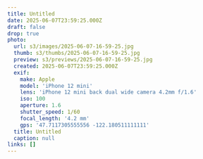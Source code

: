 ```yaml
---
title: Untitled
date: 2025-06-07T23:59:25.000Z
draft: false
drop: true
photo:
  url: s3/images/2025-06-07-16-59-25.jpg
  thumb: s3/thumbs/2025-06-07-16-59-25.jpg
  preview: s3/previews/2025-06-07-16-59-25.jpg
  created: 2025-06-07T23:59:25.000Z
  exif:
    make: Apple
    model: 'iPhone 12 mini'
    lens: 'iPhone 12 mini back dual wide camera 4.2mm f/1.6'
    iso: 100
    aperture: 1.6
    shutter_speed: 1/60
    focal_length: '4.2 mm'
    gps: '47.7117305555556 -122.180511111111'
  title: Untitled
  caption: null
links: []
---
```


